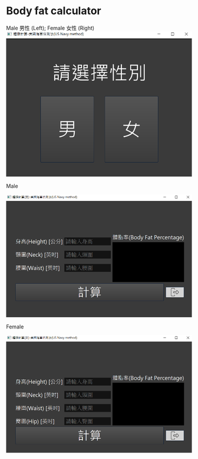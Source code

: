 # Body fat calculator
Male 男性 (Left); Female 女性 (Right)
![BodyFat_Cal_32_bit-Release/choose_sex.PNG](https://github.com/LiftHC531/US_Navy_BodyFat/blob/master/BodyFat_Cal_32_bit-Release/choose_sex.PNG)

Male

![BodyFat_Cal_32_bit-Release/cal_for_male.PNG](https://github.com/LiftHC531/US_Navy_BodyFat/blob/master/BodyFat_Cal_32_bit-Release/cal_for_male.PNG)

Female

![BodyFat_Cal_32_bit-Release/cal_for_female.PNG](https://github.com/LiftHC531/US_Navy_BodyFat/blob/master/BodyFat_Cal_32_bit-Release/cal_for_female.PNG)

